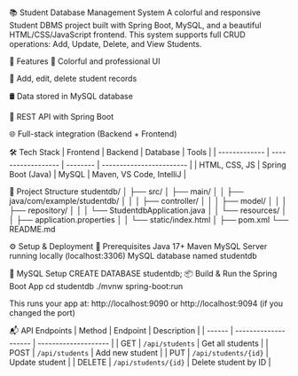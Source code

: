 📚 Student Database Management System
A colorful and responsive Student DBMS project built with Spring Boot, MySQL, and a beautiful HTML/CSS/JavaScript frontend. This system supports full CRUD operations: Add, Update, Delete, and View Students.

🚀 Features
🎨 Colorful and professional UI

🧑 Add, edit, delete student records

🛢️ Data stored in MySQL database

🔌 REST API with Spring Boot

🌐 Full-stack integration (Backend + Frontend)

🛠️ Tech Stack
| Frontend      | Backend            | Database | Tools                    |
| ------------- | ------------------ | -------- | ------------------------ |
| HTML, CSS, JS | Spring Boot (Java) | MySQL    | Maven, VS Code, IntelliJ |

📂 Project Structure
studentdb/
│
├── src/
│   ├── main/
│   │   ├── java/com/example/studentdb/
│   │   │   ├── controller/
│   │   │   ├── model/
│   │   │   ├── repository/
│   │   │   └── StudentdbApplication.java
│   │   └── resources/
│   │       ├── application.properties
│   │       └── static/index.html
│
├── pom.xml
└── README.md

⚙️ Setup & Deployment
🐳 Prerequisites
  Java 17+
  Maven
  MySQL Server running locally (localhost:3306)
  MySQL database named studentdb

🔧 MySQL Setup
    CREATE DATABASE studentdb;
📦 Build & Run the Spring Boot App
    cd studentdb
    ./mvnw spring-boot:run

This runs your app at:
http://localhost:9090 or http://localhost:9094 (if you changed the port)

📬 API Endpoints
| Method | Endpoint             | Description          |
| ------ | -------------------- | -------------------- |
| GET    | `/api/students`      | Get all students     |
| POST   | `/api/students`      | Add new student      |
| PUT    | `/api/students/{id}` | Update student       |
| DELETE | `/api/students/{id}` | Delete student by ID |


